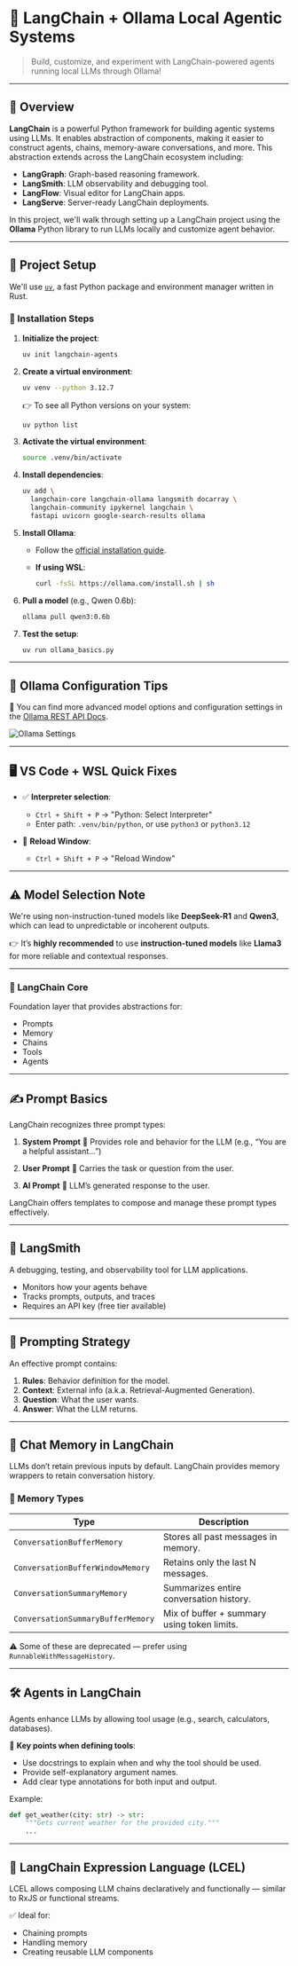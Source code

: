 # 🧠 LangChain + Ollama Local Agentic Systems

> Build, customize, and experiment with LangChain-powered agents running local LLMs through Ollama!

---

## 📘 Overview

**LangChain** is a powerful Python framework for building agentic systems using LLMs. It enables abstraction of components, making it easier to construct agents, chains, memory-aware conversations, and more. This abstraction extends across the LangChain ecosystem including:

- **LangGraph**: Graph-based reasoning framework.
- **LangSmith**: LLM observability and debugging tool.
- **LangFlow**: Visual editor for LangChain apps.
- **LangServe**: Server-ready LangChain deployments.

In this project, we'll walk through setting up a LangChain project using the **Ollama** Python library to run LLMs locally and customize agent behavior.

---

## 🚀 Project Setup

We'll use [`uv`](https://github.com/astral-sh/uv), a fast Python package and environment manager written in Rust.

### 🧰 Installation Steps

1. **Initialize the project**:
   ```bash
   uv init langchain-agents
   ```

2. **Create a virtual environment**:

   ```bash
   uv venv --python 3.12.7
   ```

   👉 To see all Python versions on your system:

   ```bash
   uv python list
   ```

3. **Activate the virtual environment**:

   ```bash
   source .venv/bin/activate
   ```

4. **Install dependencies**:

   ```bash
   uv add \
     langchain-core langchain-ollama langsmith docarray \
     langchain-community ipykernel langchain \
     fastapi uvicorn google-search-results ollama
   ```

5. **Install Ollama**:

   * Follow the [official installation guide](https://github.com/ollama/ollama-python).
   * **If using WSL**:

     ```bash
     curl -fsSL https://ollama.com/install.sh | sh
     ```

6. **Pull a model** (e.g., Qwen 0.6b):

   ```bash
   ollama pull qwen3:0.6b
   ```

7. **Test the setup**:

   ```bash
   uv run ollama_basics.py
   ```

---

## 🧪 Ollama Configuration Tips

🧰 You can find more advanced model options and configuration settings in the [Ollama REST API Docs](https://github.com/ollama/ollama/blob/main/docs/api.md).

![Ollama Settings](docs/imgs/ollama_model_options.png)

---

## 🖥️ VS Code + WSL Quick Fixes

* ✅ **Interpreter selection**:

  * `Ctrl + Shift + P` → "Python: Select Interpreter"
  * Enter path: `.venv/bin/python`, or use `python3` or `python3.12`

* 🔄 **Reload Window**:

  * `Ctrl + Shift + P` → "Reload Window"

---

## ⚠️ Model Selection Note

We're using non-instruction-tuned models like **DeepSeek-R1** and **Qwen3**, which can lead to unpredictable or incoherent outputs.

👉 It’s **highly recommended** to use **instruction-tuned models** like **Llama3** for more reliable and contextual responses.

---


### 🧱 LangChain Core

Foundation layer that provides abstractions for:

* Prompts
* Memory
* Chains
* Tools
* Agents

---

## ✍️ Prompt Basics

LangChain recognizes three prompt types:

1. **System Prompt** 🧠
   Provides role and behavior for the LLM (e.g., “You are a helpful assistant…”)

2. **User Prompt** 👤
   Carries the task or question from the user.

3. **AI Prompt** 🤖
   LLM’s generated response to the user.

LangChain offers templates to compose and manage these prompt types effectively.

---

## 🧪 LangSmith

A debugging, testing, and observability tool for LLM applications.

* Monitors how your agents behave
* Tracks prompts, outputs, and traces
* Requires an API key (free tier available)

---

## 💬 Prompting Strategy

An effective prompt contains:

1. **Rules**: Behavior definition for the model.
2. **Context**: External info (a.k.a. Retrieval-Augmented Generation).
3. **Question**: What the user wants.
4. **Answer**: What the LLM returns.

---

## 🧠 Chat Memory in LangChain

LLMs don’t retain previous inputs by default. LangChain provides memory wrappers to retain conversation history.

### 🧠 Memory Types

| Type                              | Description                                 |
| --------------------------------- | ------------------------------------------- |
| `ConversationBufferMemory`        | Stores all past messages in memory.         |
| `ConversationBufferWindowMemory`  | Retains only the last N messages.           |
| `ConversationSummaryMemory`       | Summarizes entire conversation history.     |
| `ConversationSummaryBufferMemory` | Mix of buffer + summary using token limits. |

⚠️ Some of these are deprecated — prefer using `RunnableWithMessageHistory`.

---

## 🛠 Agents in LangChain

Agents enhance LLMs by allowing tool usage (e.g., search, calculators, databases).

🔧 **Key points when defining tools**:

* Use docstrings to explain when and why the tool should be used.
* Provide self-explanatory argument names.
* Add clear type annotations for both input and output.

Example:

```python
def get_weather(city: str) -> str:
    """Gets current weather for the provided city."""
    ...
```

---

## 🧬 LangChain Expression Language (LCEL)

LCEL allows composing LLM chains declaratively and functionally — similar to RxJS or functional streams.

✅ Ideal for:

* Chaining prompts
* Handling memory
* Creating reusable LLM components
